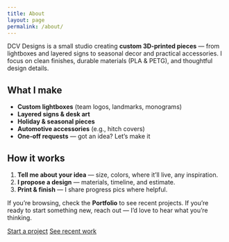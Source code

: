 ```yaml
---
title: About
layout: page
permalink: /about/
---
```


DCV Designs is a small studio creating **custom 3D‑printed pieces** — from lightboxes and layered signs to seasonal decor and practical accessories. I focus on clean finishes, durable materials (PLA & PETG), and thoughtful design details.

## What I make
- **Custom lightboxes** (team logos, landmarks, monograms)
- **Layered signs & desk art**
- **Holiday & seasonal pieces**
- **Automotive accessories** (e.g., hitch covers)
- **One‑off requests** — got an idea? Let’s make it

## How it works
1. **Tell me about your idea** — size, colors, where it’ll live, any inspiration.
2. **I propose a design** — materials, timeline, and estimate.
3. **Print & finish** — I share progress pics where helpful.

If you’re browsing, check the **Portfolio** to see recent projects. If you’re ready to start something new, reach out — I’d love to hear what you’re thinking.

<div class="cta-row">
  <a class="btn primary" href="/contact/">Start a project</a>
  <a class="btn" href="/portfolio/">See recent work</a>
</div>